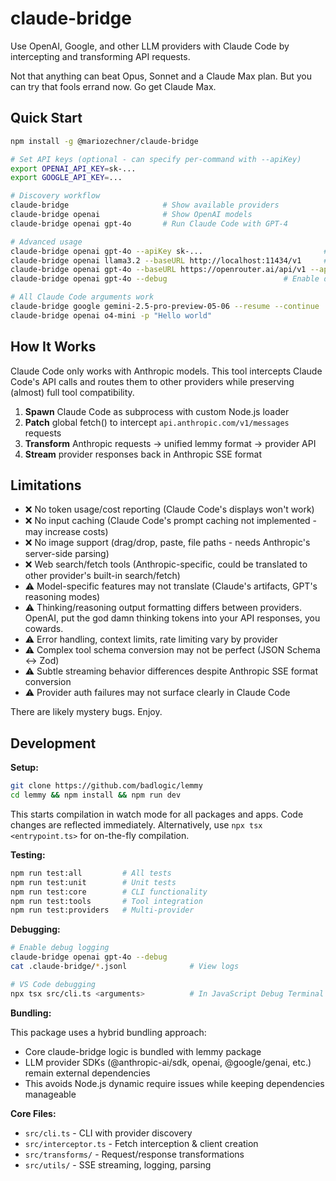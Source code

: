 # claude-bridge

Use OpenAI, Google, and other LLM providers with Claude Code by intercepting and transforming API requests.

Not that anything can beat Opus, Sonnet and a Claude Max plan. But you can try that fools errand now. Go get Claude Max.

## Quick Start

```bash
npm install -g @mariozechner/claude-bridge

# Set API keys (optional - can specify per-command with --apiKey)
export OPENAI_API_KEY=sk-...
export GOOGLE_API_KEY=...

# Discovery workflow
claude-bridge                     # Show available providers
claude-bridge openai              # Show OpenAI models
claude-bridge openai gpt-4o       # Run Claude Code with GPT-4

# Advanced usage
claude-bridge openai gpt-4o --apiKey sk-...                           # Custom API key
claude-bridge openai llama3.2 --baseURL http://localhost:11434/v1     # Local Ollama
claude-bridge openai gpt-4o --baseURL https://openrouter.ai/api/v1 --apiKey sk-or-... # OpenRouter
claude-bridge openai gpt-4o --debug                          # Enable debug logs

# All Claude Code arguments work
claude-bridge google gemini-2.5-pro-preview-05-06 --resume --continue
claude-bridge openai o4-mini -p "Hello world"
```

## How It Works

Claude Code only works with Anthropic models. This tool intercepts Claude Code's API calls and routes them to other providers while preserving (almost) full tool compatibility.

1. **Spawn** Claude Code as subprocess with custom Node.js loader
2. **Patch** global fetch() to intercept `api.anthropic.com/v1/messages` requests
3. **Transform** Anthropic requests → unified lemmy format → provider API
4. **Stream** provider responses back in Anthropic SSE format

## Limitations

- ❌ No token usage/cost reporting (Claude Code's displays won't work)
- ❌ No input caching (Claude Code's prompt caching not implemented - may increase costs)
- ❌ No image support (drag/drop, paste, file paths - needs Anthropic's server-side parsing)
- ❌ Web search/fetch tools (Anthropic-specific, could be translated to other provider's built-in search/fetch)
- ⚠️ Model-specific features may not translate (Claude's artifacts, GPT's reasoning modes)
- ⚠️ Thinking/reasoning output formatting differs between providers. OpenAI, put the god damn thinking tokens into your API responses, you cowards.
- ⚠️ Error handling, context limits, rate limiting vary by provider
- ⚠️ Complex tool schema conversion may not be perfect (JSON Schema ↔ Zod)
- ⚠️ Subtle streaming behavior differences despite Anthropic SSE format conversion
- ⚠️ Provider auth failures may not surface clearly in Claude Code

There are likely mystery bugs. Enjoy.

## Development

**Setup:**

```bash
git clone https://github.com/badlogic/lemmy
cd lemmy && npm install && npm run dev
```

This starts compilation in watch mode for all packages and apps. Code changes are reflected immediately. Alternatively, use `npx tsx <entrypoint.ts>` for on-the-fly compilation.

**Testing:**

```bash
npm run test:all         # All tests
npm run test:unit        # Unit tests
npm run test:core        # CLI functionality
npm run test:tools       # Tool integration
npm run test:providers   # Multi-provider
```

**Debugging:**

```bash
# Enable debug logging
claude-bridge openai gpt-4o --debug
cat .claude-bridge/*.jsonl              # View logs

# VS Code debugging
npx tsx src/cli.ts <arguments>          # In JavaScript Debug Terminal
```

**Bundling:**

This package uses a hybrid bundling approach:

- Core claude-bridge logic is bundled with lemmy package
- LLM provider SDKs (@anthropic-ai/sdk, openai, @google/genai, etc.) remain external dependencies
- This avoids Node.js dynamic require issues while keeping dependencies manageable

**Core Files:**

- `src/cli.ts` - CLI with provider discovery
- `src/interceptor.ts` - Fetch interception & client creation
- `src/transforms/` - Request/response transformations
- `src/utils/` - SSE streaming, logging, parsing
